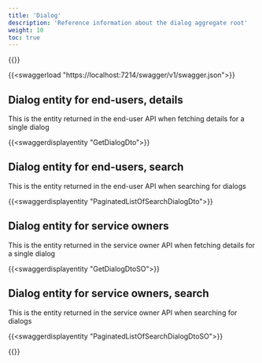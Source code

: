 ```yaml
---
title: 'Dialog'
description: 'Reference information about the dialog aggregate root'
weight: 10
toc: true
---
```


{{<notyetwritten>}}

{{<swaggerload "https://localhost:7214/swagger/v1/swagger.json">}}

## Dialog entity for end-users, details

This is the entity returned in the end-user API when fetching details for a single dialog 

{{<swaggerdisplayentity "GetDialogDto">}}

## Dialog entity for end-users, search

This is the entity returned in the end-user API when searching for dialogs

{{<swaggerdisplayentity "PaginatedListOfSearchDialogDto">}}

## Dialog entity for service owners

This is the entity returned in the service owner API when fetching details for a single dialog 

{{<swaggerdisplayentity "GetDialogDtoSO">}}

## Dialog entity for service owners, search

This is the entity returned in the service owner API when searching for dialogs

{{<swaggerdisplayentity "PaginatedListOfSearchDialogDtoSO">}}

{{<children />}}

